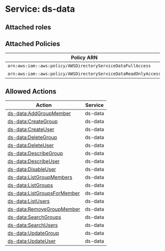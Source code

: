 # Service: ds-data

## Attached roles

## Attached Policies

| Policy ARN | Policy Name |
|------------|-------------|
| `arn:aws:iam::aws:policy/AWSDirectoryServiceDataFullAccess` | [AWSDirectoryServiceDataFullAccess](../policies.md#awsdirectoryservicedatafullaccess) |
| `arn:aws:iam::aws:policy/AWSDirectoryServiceDataReadOnlyAccess` | [AWSDirectoryServiceDataReadOnlyAccess](../policies.md#awsdirectoryservicedatareadonlyaccess) |

## Allowed Actions

| Action | Service |
|--------|---------|
| [ds-data:AddGroupMember](../actions.md#ds-data:addgroupmember) | ds-data |
| [ds-data:CreateGroup](../actions.md#ds-data:creategroup) | ds-data |
| [ds-data:CreateUser](../actions.md#ds-data:createuser) | ds-data |
| [ds-data:DeleteGroup](../actions.md#ds-data:deletegroup) | ds-data |
| [ds-data:DeleteUser](../actions.md#ds-data:deleteuser) | ds-data |
| [ds-data:DescribeGroup](../actions.md#ds-data:describegroup) | ds-data |
| [ds-data:DescribeUser](../actions.md#ds-data:describeuser) | ds-data |
| [ds-data:DisableUser](../actions.md#ds-data:disableuser) | ds-data |
| [ds-data:ListGroupMembers](../actions.md#ds-data:listgroupmembers) | ds-data |
| [ds-data:ListGroups](../actions.md#ds-data:listgroups) | ds-data |
| [ds-data:ListGroupsForMember](../actions.md#ds-data:listgroupsformember) | ds-data |
| [ds-data:ListUsers](../actions.md#ds-data:listusers) | ds-data |
| [ds-data:RemoveGroupMember](../actions.md#ds-data:removegroupmember) | ds-data |
| [ds-data:SearchGroups](../actions.md#ds-data:searchgroups) | ds-data |
| [ds-data:SearchUsers](../actions.md#ds-data:searchusers) | ds-data |
| [ds-data:UpdateGroup](../actions.md#ds-data:updategroup) | ds-data |
| [ds-data:UpdateUser](../actions.md#ds-data:updateuser) | ds-data |